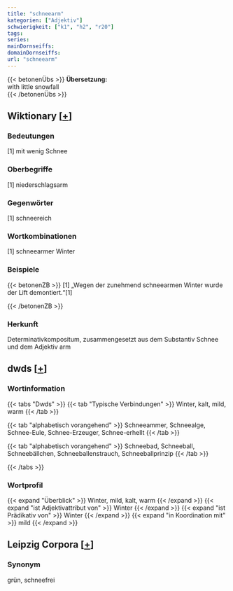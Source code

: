 ```yaml
---
title: "schneearm"
kategorien: ["Adjektiv"]
schwierigkeit: ["k1", "h2", "r20"]
tags:
series:
mainDornseiffs:
domainDornseiffs:
url: "schneearm"
---
```


{{< betonenÜbs >}}
**Übersetzung:**  
with little snowfall  
{{< /betonenÜbs >}}

## Wiktionary [[+](https://de.wiktionary.org/wiki/schneearm)]

### Bedeutungen
[1] mit wenig Schnee  

### Oberbegriffe
[1] niederschlagsarm  

### Gegenwörter
[1] schneereich  

### Wortkombinationen
[1] schneearmer Winter  

### Beispiele
{{< betonenZB >}}
[1] „Wegen der zunehmend schneearmen Winter wurde der Lift demontiert.“[1]  

{{< /betonenZB >}}
### Herkunft
Determinativkompositum, zusammengesetzt aus dem Substantiv Schnee und dem Adjektiv arm  



## dwds [[+](https://www.dwds.de/wb/schneearm)]

### Wortinformation
{{< tabs "Dwds" >}}
{{< tab "Typische Verbindungen" >}}
Winter, kalt, mild, warm
{{< /tab >}}

{{< tab "alphabetisch vorangehend" >}}
Schneeammer, Schneealge, Schnee-Eule, Schnee-Erzeuger, Schnee-erhellt
{{< /tab >}}

{{< tab "alphabetisch vorangehend" >}}
Schneebad, Schneeball, Schneebällchen, Schneeballenstrauch, Schneeballprinzip
{{< /tab >}}

{{< /tabs >}}

### Wortprofil
{{< expand "Überblick" >}} Winter, mild, kalt, warm {{< /expand >}}
{{< expand "ist Adjektivattribut von" >}} Winter {{< /expand >}}
{{< expand "ist Prädikativ von" >}} Winter {{< /expand >}}
{{< expand "in Koordination mit" >}} mild {{< /expand >}}

## Leipzig Corpora [[+](https://corpora.uni-leipzig.de/en/res?word=schneearm&corpusId=deu_newscrawl-public_2018)]


### Synonym
grün, schneefrei

